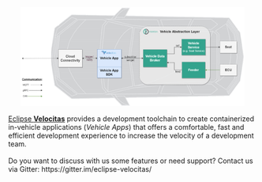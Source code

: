 <p align="center">
<img src="https://github.com/eclipse-velocitas/velocitas-docs/blob/main/content/en/docs/about/use_cases/dataflow.png" alt="drawing" style="width:90%;"/>
</p>
<a href="https://websites.eclipseprojects.io/velocitas">Eclipse <b>Velocitas</b></a> provides a development toolchain to create containerized in-vehicle applications (<i>Vehicle Apps</i>) that offers a comfortable, fast and efficient development experience to increase the velocity of a development team. </br></br>
Do you want to discuss with us some features or need support? Contact us via Gitter: https://gitter.im/eclipse-velocitas/

